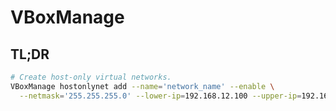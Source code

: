 # VBoxManage

## TL;DR

```sh
# Create host-only virtual networks.
VBoxManage hostonlynet add --name='network_name' --enable \
  --netmask='255.255.255.0' --lower-ip=192.168.12.100 --upper-ip=192.168.12.200
```
